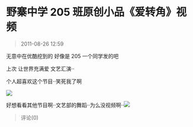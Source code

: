 # 野寨中学 205 班原创小品《爱转角》视频

> 2011-08-26 12:59

无意中在优酷挖到的 好像是 205 一个同学发的吧

上次 让世界充满爱 文艺汇演··

个人超喜欢这个节目··笑死我了啊

[![](http://ddns.4a1801.life:5244/d/NAS/Qzone_wyf/Blogs/images/B9445CDF)](http://ddns.4a1801.life:5244/d/NAS/Qzone_wyf/Blogs/images/B9445CDF)

好想看看其他节目啊··文艺部的舞蹈··为么没视频啊··[![](http://ddns.4a1801.life:5244/d/NAS/Qzone_wyf/Blogs/images/13E1FF9C)](http://ddns.4a1801.life:5244/d/NAS/Qzone_wyf/Blogs/images/13E1FF9C)

> 评论(0)
